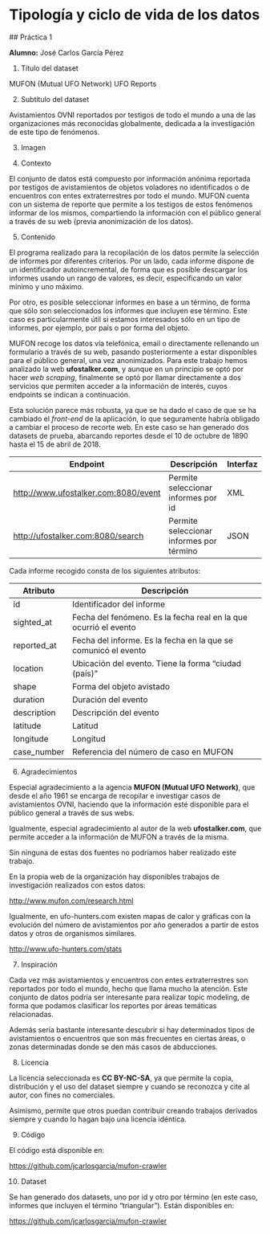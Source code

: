 # Tipología y ciclo de vida de los datos

## Práctica 1

**Alumno:** José Carlos García Pérez

1. Título del dataset

MUFON (Mutual UFO Network) UFO Reports

2. Subtítulo del dataset

Avistamientos OVNI reportados por testigos de todo el mundo a una de las organizaciones más reconocidas globalmente, dedicada a la investigación de este tipo de fenómenos.

3. Imagen

4. Contexto

El conjunto de datos está compuesto por información anónima reportada por testigos de avistamientos de objetos voladores no identificados o de encuentros con entes extraterrestres por todo el mundo. MUFON cuenta con un sistema de reporte que permite a los testigos de estos fenómenos informar de los mismos, compartiendo la información con el público general a través de su web (previa anonimización de los datos).

5. Contenido

El programa realizado para la recopilación de los datos permite la selección de informes por diferentes criterios.
Por un lado, cada informe dispone de un identificador autoincremental, de forma que es posible descargar los informes usando un rango de valores, es decir, especificando un valor mínimo y uno máximo.

Por otro, es posible seleccionar informes en base a un término, de forma que sólo son seleccionados los informes que incluyen ese término. Este caso es particularmente útil si estamos interesados sólo en un tipo de informes, por ejemplo, por país o por forma del objeto.

MUFON recoge los datos vía telefónica, email o directamente rellenando un formulario a través de su web, pasando posteriormente a estar disponibles para el público general, una vez anonimizados. Para este trabajo hemos analizado la web **ufostalker.com**, y aunque en un principio se optó por hacer *web scraping*, finalmente se optó por llamar directamente a dos servicios que permiten acceder a la información de interés, cuyos endpoints se indican a continuación.

Esta solución parece más robusta, ya que se ha dado el caso de que se ha cambiado el *front-end* de la aplicación, lo que seguramente habría obligado a cambiar el proceso de recorte web.
En este caso se han generado dos datasets de prueba, abarcando reportes desde el 10 de octubre de 1890 hasta el 15 de abril de 2018.

Endpoint     | Descripción   | Interfaz
------------ | ------------- | ---------
http://www.ufostalker.com:8080/event | Permite seleccionar informes por id | XML
http://ufostalker.com:8080/search | Permite seleccionar informes por término | JSON

Cada informe recogido consta de los siguientes atributos:

Atributo | Descripción
-------- | -----------
id | Identificador del informe
sighted_at | Fecha del fenómeno. Es la fecha real en la que ocurrió el evento
reported_at | Fecha del informe. Es la fecha en la que se comunicó el evento
location | Ubicación del evento. Tiene la forma “ciudad (país)”
shape | Forma del objeto avistado
duration | Duración del evento
description | Descripción del evento
latitude | Latitud
longitude | Longitud
case_number | Referencia del número de caso en MUFON

6. Agradecimientos

Especial agradecimiento a la agencia **MUFON (Mutual UFO Network)**, que desde el año 1961 se encarga de recopilar e investigar casos de avistamientos OVNI, haciendo que la información esté disponible para el público general a través de sus webs.

Igualmente, especial agradecimiento al autor de la web **ufostalker.com**, que permite acceder a la información de MUFON a través de la misma.

Sin ninguna de estas dos fuentes no podríamos haber realizado este trabajo.

En la propia web de la organización hay disponibles trabajos de investigación realizados con estos datos:

http://www.mufon.com/research.html

Igualmente, en ufo-hunters.com existen mapas de calor y gráficas con la evolución del número de avistamientos por año generados a partir de estos datos y otros de organismos similares.

http://www.ufo-hunters.com/stats

7. Inspiración

Cada vez más avistamientos y encuentros con entes extraterrestres son reportados por todo el mundo, hecho que llama mucho la atención. Este conjunto de datos podría ser interesante para realizar topic modeling, de forma que podamos clasificar los reportes por áreas temáticas relacionadas.

Además sería bastante interesante descubrir si hay determinados tipos de avistamientos o encuentros que son más frecuentes en ciertas áreas, o zonas determinadas donde se den más casos de abducciones.

8. Licencia

La licencia seleccionada es **CC BY-NC-SA**, ya que permite la copia, distribución y el uso del dataset siempre y cuando se reconozca y cite al autor, con fines no comerciales.

Asimismo, permite que otros puedan contribuir creando trabajos derivados siempre y cuando lo hagan bajo una licencia idéntica.

9. Código

El código está disponible en:

https://github.com/jcarlosgarcia/mufon-crawler

10. Dataset

Se han generado dos datasets, uno por id y otro por término (en este caso, informes que incluyen el término “triangular”). Están disponibles en:

https://github.com/jcarlosgarcia/mufon-crawler
